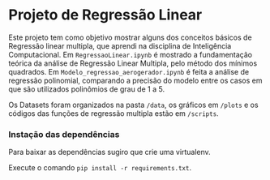 # Projeto de Regressão Linear

Este projeto tem como objetivo mostrar alguns dos conceitos básicos de Regressão linear multipla, que aprendi na disciplina de Inteligência Computacional. Em `RegressaoLinear.ipynb` é mostrado a fundamentação teórica da análise de Regressão Linear Multipla, pelo método dos mínimos quadrados. Em `Modelo_regressao_aerogerador.ipynb` é feita a análise de regressão polinomial, comparando a precisão do modelo entre os casos em que são utilizados polinômios de grau de 1 a 5.

Os Datasets foram organizados na pasta `/data`, os gráficos em `/plots` e os códigos das funções de regressão multipla estão em `/scripts`.

### Instação das dependências
Para baixar as dependências sugiro que crie uma virtualenv.

Execute o comando `pip install -r requirements.txt`.
